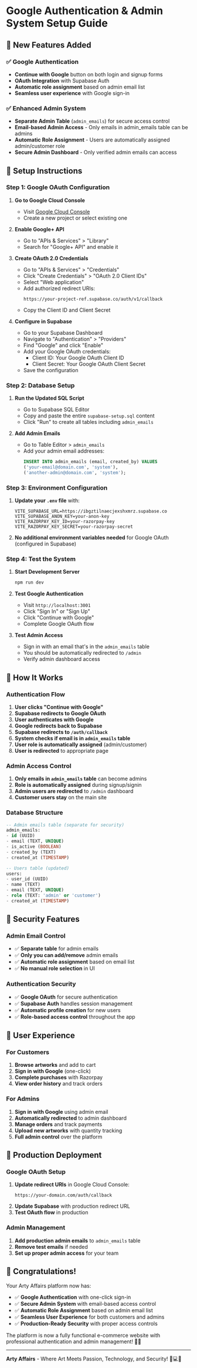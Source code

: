 # Google Authentication & Admin System Setup Guide

## 🎯 **New Features Added**

### ✅ **Google Authentication**
- **Continue with Google** button on both login and signup forms
- **OAuth Integration** with Supabase Auth
- **Automatic role assignment** based on admin email list
- **Seamless user experience** with Google sign-in

### ✅ **Enhanced Admin System**
- **Separate Admin Table** (`admin_emails`) for secure access control
- **Email-based Admin Access** - Only emails in admin_emails table can be admins
- **Automatic Role Assignment** - Users are automatically assigned admin/customer role
- **Secure Admin Dashboard** - Only verified admin emails can access

## 🔧 **Setup Instructions**

### Step 1: Google OAuth Configuration

1. **Go to Google Cloud Console**
   - Visit [Google Cloud Console](https://console.cloud.google.com/)
   - Create a new project or select existing one

2. **Enable Google+ API**
   - Go to "APIs & Services" > "Library"
   - Search for "Google+ API" and enable it

3. **Create OAuth 2.0 Credentials**
   - Go to "APIs & Services" > "Credentials"
   - Click "Create Credentials" > "OAuth 2.0 Client IDs"
   - Select "Web application"
   - Add authorized redirect URIs:
     ```
     https://your-project-ref.supabase.co/auth/v1/callback
     ```
   - Copy the Client ID and Client Secret

4. **Configure in Supabase**
   - Go to your Supabase Dashboard
   - Navigate to "Authentication" > "Providers"
   - Find "Google" and click "Enable"
   - Add your Google OAuth credentials:
     - Client ID: Your Google OAuth Client ID
     - Client Secret: Your Google OAuth Client Secret
   - Save the configuration

### Step 2: Database Setup

1. **Run the Updated SQL Script**
   - Go to Supabase SQL Editor
   - Copy and paste the entire `supabase-setup.sql` content
   - Click "Run" to create all tables including `admin_emails`

2. **Add Admin Emails**
   - Go to Table Editor > `admin_emails`
   - Add your admin email addresses:
     ```sql
     INSERT INTO admin_emails (email, created_by) VALUES
     ('your-email@domain.com', 'system'),
     ('another-admin@domain.com', 'system');
     ```

### Step 3: Environment Configuration

1. **Update your `.env` file** with:
   ```env
   VITE_SUPABASE_URL=https://ibgztilnaecjexshxmrz.supabase.co
   VITE_SUPABASE_ANON_KEY=your-anon-key
   VITE_RAZORPAY_KEY_ID=your-razorpay-key
   VITE_RAZORPAY_KEY_SECRET=your-razorpay-secret
   ```

2. **No additional environment variables needed** for Google OAuth (configured in Supabase)

### Step 4: Test the System

1. **Start Development Server**
   ```bash
   npm run dev
   ```

2. **Test Google Authentication**
   - Visit `http://localhost:3001`
   - Click "Sign In" or "Sign Up"
   - Click "Continue with Google"
   - Complete Google OAuth flow

3. **Test Admin Access**
   - Sign in with an email that's in the `admin_emails` table
   - You should be automatically redirected to `/admin`
   - Verify admin dashboard access

## 🎯 **How It Works**

### **Authentication Flow**
1. **User clicks "Continue with Google"**
2. **Supabase redirects to Google OAuth**
3. **User authenticates with Google**
4. **Google redirects back to Supabase**
5. **Supabase redirects to `/auth/callback`**
6. **System checks if email is in `admin_emails` table**
7. **User role is automatically assigned** (admin/customer)
8. **User is redirected** to appropriate page

### **Admin Access Control**
1. **Only emails in `admin_emails` table** can become admins
2. **Role is automatically assigned** during signup/signin
3. **Admin users are redirected** to `/admin` dashboard
4. **Customer users stay** on the main site

### **Database Structure**
```sql
-- Admin emails table (separate for security)
admin_emails:
- id (UUID)
- email (TEXT, UNIQUE)
- is_active (BOOLEAN)
- created_by (TEXT)
- created_at (TIMESTAMP)

-- Users table (updated)
users:
- user_id (UUID)
- name (TEXT)
- email (TEXT, UNIQUE)
- role (TEXT: 'admin' or 'customer')
- created_at (TIMESTAMP)
```

## 🔐 **Security Features**

### **Admin Email Control**
- ✅ **Separate table** for admin emails
- ✅ **Only you can add/remove** admin emails
- ✅ **Automatic role assignment** based on email list
- ✅ **No manual role selection** in UI

### **Authentication Security**
- ✅ **Google OAuth** for secure authentication
- ✅ **Supabase Auth** handles session management
- ✅ **Automatic profile creation** for new users
- ✅ **Role-based access control** throughout the app

## 📱 **User Experience**

### **For Customers**
1. **Browse artworks** and add to cart
2. **Sign in with Google** (one-click)
3. **Complete purchases** with Razorpay
4. **View order history** and track orders

### **For Admins**
1. **Sign in with Google** using admin email
2. **Automatically redirected** to admin dashboard
3. **Manage orders** and track payments
4. **Upload new artworks** with quantity tracking
5. **Full admin control** over the platform

## 🚀 **Production Deployment**

### **Google OAuth Setup**
1. **Update redirect URIs** in Google Cloud Console:
   ```
   https://your-domain.com/auth/callback
   ```
2. **Update Supabase** with production redirect URL
3. **Test OAuth flow** in production

### **Admin Management**
1. **Add production admin emails** to `admin_emails` table
2. **Remove test emails** if needed
3. **Set up proper admin access** for your team

## 🎉 **Congratulations!**

Your Arty Affairs platform now has:
- ✅ **Google Authentication** with one-click sign-in
- ✅ **Secure Admin System** with email-based access control
- ✅ **Automatic Role Assignment** based on admin email list
- ✅ **Seamless User Experience** for both customers and admins
- ✅ **Production-Ready Security** with proper access controls

The platform is now a fully functional e-commerce website with professional authentication and admin management! 🎨🔐

---

**Arty Affairs** - Where Art Meets Passion, Technology, and Security! 🎨💻🔐
